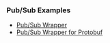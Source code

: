 ### Pub/Sub Examples

- [Pub/Sub Wrapper](https://github.com/irvifa/pubsub-commons)
- [Pub/Sub Wrapper for Protobuf](https://github.com/irvifa/pubsub-protobuf)
